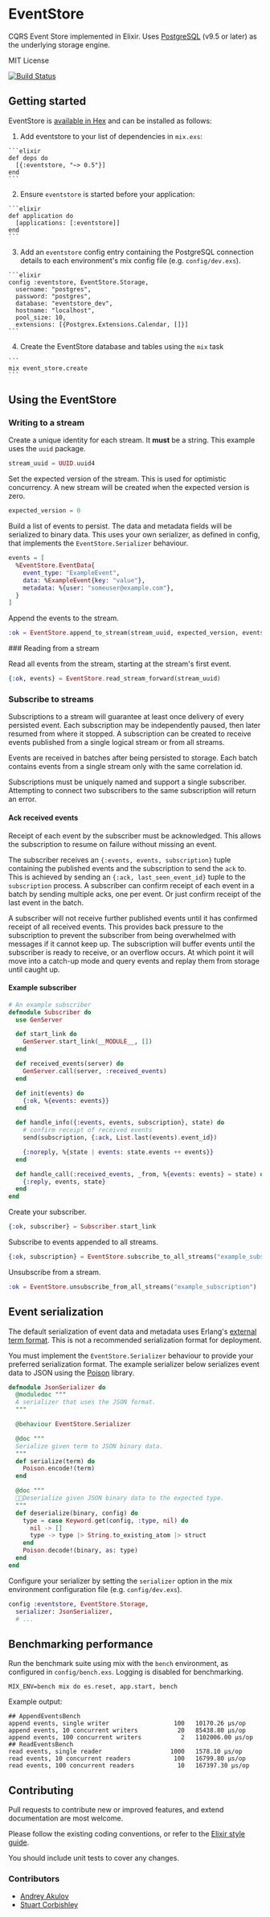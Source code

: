 # EventStore

CQRS Event Store implemented in Elixir. Uses [PostgreSQL](http://www.postgresql.org/) (v9.5 or later) as the underlying storage engine.

MIT License

[![Build Status](https://travis-ci.org/slashdotdash/eventstore.svg?branch=master)](https://travis-ci.org/slashdotdash/eventstore)

## Getting started

EventStore is [available in Hex](https://hex.pm/packages/eventstore) and can be installed as follows:

  1. Add eventstore to your list of dependencies in `mix.exs`:

    ```elixir    
    def deps do
      [{:eventstore, "~> 0.5"}]
    end
    ```

  2. Ensure `eventstore` is started before your application:

    ```elixir
    def application do
      [applications: [:eventstore]]
    end
    ```

  3. Add an `eventstore` config entry containing the PostgreSQL connection details to each environment's mix config file (e.g. `config/dev.exs`).

    ```elixir
    config :eventstore, EventStore.Storage,
      username: "postgres",
      password: "postgres",
      database: "eventstore_dev",
      hostname: "localhost",
      pool_size: 10,
      extensions: [{Postgrex.Extensions.Calendar, []}]
    ```

  4. Create the EventStore database and tables using the `mix` task

    ```
    mix event_store.create
    ```

## Using the EventStore

### Writing to a stream

Create a unique identity for each stream. It **must** be a string. This example uses the `uuid` package.

```elixir
stream_uuid = UUID.uuid4
```

Set the expected version of the stream. This is used for optimistic concurrency. A new stream will be created when the expected version is zero.

```elixir
expected_version = 0
```

Build a list of events to persist. The data and metadata fields will be serialized to binary data. This uses your own serializer, as defined in config, that implements the `EventStore.Serializer` behaviour.

```elixir
events = [
  %EventStore.EventData{
    event_type: "ExampleEvent",
    data: %ExampleEvent{key: "value"},
    metadata: %{user: "someuser@example.com"},
  }
]
```

Append the events to the stream.

```elixir
:ok = EventStore.append_to_stream(stream_uuid, expected_version, events)
```

### Reading from a stream

Read all events from the stream, starting at the stream's first event.

```elixir
{:ok, events} = EventStore.read_stream_forward(stream_uuid)
```

### Subscribe to streams

Subscriptions to a stream will guarantee at least once delivery of every persisted event. Each subscription may be independently paused, then later resumed from where it stopped. A subscription can be created to receive events published from a single logical stream or from all streams.

Events are received in batches after being persisted to storage. Each batch contains events from a single stream only with the same correlation id.

Subscriptions must be uniquely named and support a single subscriber. Attempting to connect two subscribers to the same subscription will return an error.

#### Ack received events

Receipt of each event by the subscriber must be acknowledged. This allows the subscription to resume on failure without missing an event.

The subscriber receives an `{:events, events, subscription}` tuple containing the published events and the subscription to send the `ack` to. This is achieved by sending an `{:ack, last_seen_event_id}` tuple to the `subscription` process. A subscriber can confirm receipt of each event in a batch by sending multiple acks, one per event. Or just confirm receipt of the last event in the batch.

A subscriber will not receive further published events until it has confirmed receipt of all received events. This provides back pressure to the subscription to prevent the subscriber from being overwhelmed with messages if it cannot keep up. The subscription will buffer events until the subscriber is ready to receive, or an overflow occurs. At which point it will move into a catch-up mode and query events and replay them from storage until caught up.

#### Example subscriber

```elixir
# An example subscriber
defmodule Subscriber do
  use GenServer

  def start_link do
    GenServer.start_link(__MODULE__, [])
  end

  def received_events(server) do
    GenServer.call(server, :received_events)
  end

  def init(events) do
    {:ok, %{events: events}}
  end

  def handle_info({:events, events, subscription}, state) do
    # confirm receipt of received events
    send(subscription, {:ack, List.last(events).event_id})

    {:noreply, %{state | events: state.events ++ events}}
  end

  def handle_call(:received_events, _from, %{events: events} = state) do
    {:reply, events, state}
  end
end
```

Create your subscriber.

```elixir
{:ok, subscriber} = Subscriber.start_link
```

Subscribe to events appended to all streams.

```elixir
{:ok, subscription} = EventStore.subscribe_to_all_streams("example_subscription", subscriber)
```

Unsubscribe from a stream.

```elixir
:ok = EventStore.unsubscribe_from_all_streams("example_subscription")
```

## Event serialization

The default serialization of event data and metadata uses Erlang's [external term format](http://erlang.org/doc/apps/erts/erl_ext_dist.html). This is not a recommended serialization format for deployment.

You must implement the `EventStore.Serializer` behaviour to provide your preferred serialization format. The example serializer below serializes event data to JSON using the [Poison](https://github.com/devinus/poison) library.

```elixir
defmodule JsonSerializer do
  @moduledoc """
  A serializer that uses the JSON format.
  """

  @behaviour EventStore.Serializer

  @doc """
  Serialize given term to JSON binary data.
  """
  def serialize(term) do
    Poison.encode!(term)
  end

  @doc """
  Deserialize given JSON binary data to the expected type.
  """
  def deserialize(binary, config) do
    type = case Keyword.get(config, :type, nil) do
      nil -> []
      type -> type |> String.to_existing_atom |> struct
    end
    Poison.decode!(binary, as: type)
  end
end
```

Configure your serializer by setting the `serializer` option in the mix environment configuration file (e.g. `config/dev.exs`).

```elixir
config :eventstore, EventStore.Storage,
  serializer: JsonSerializer,
  # ...
```

## Benchmarking performance

Run the benchmark suite using mix with the `bench` environment, as configured in `config/bench.exs`. Logging is disabled for benchmarking.

```
MIX_ENV=bench mix do es.reset, app.start, bench
```

Example output:

```
## AppendEventsBench
append events, single writer                  100   10170.26 µs/op
append events, 10 concurrent writers           20   85438.80 µs/op
append events, 100 concurrent writers           2   1102006.00 µs/op
## ReadEventsBench
read events, single reader                   1000   1578.10 µs/op
read events, 10 concurrent readers            100   16799.80 µs/op
read events, 100 concurrent readers            10   167397.30 µs/op
```

## Contributing

Pull requests to contribute new or improved features, and extend documentation are most welcome.

Please follow the existing coding conventions, or refer to the [Elixir style guide](https://github.com/niftyn8/elixir_style_guide).

You should include unit tests to cover any changes.

### Contributors

- [Andrey Akulov](https://github.com/astery)
- [Stuart Corbishley](https://github.com/stuartc)
